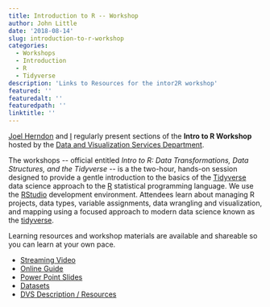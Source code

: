 ```yaml
---
title: Introduction to R -- Workshop
author: John Little
date: '2018-08-14'
slug: introduction-to-r-workshop
categories:
  - Workshops
  - Introduction
  - R
  - Tidyverse
description: 'Links to Resources for the intor2R workshop'
featured: ''
featuredalt: ''
featuredpath: ''
linktitle: ''
---
```


[Joel Herndon](https://joelherndon.info/) and [I](https://johnlittle.info/) regularly present  sections of the **Intro to R Workshop** hosted by the [Data and Visualization Services Department](https://library.duke.edu/data/).  

The workshops -- official entitled *Intro to R: Data Transformations, Data Structures, and the Tidyverse*  -- is a the two-hour, hands-on session designed to provide a gentle introduction to the basics of the [Tidyverse](https://tidyverse.org/) data science approach to the [R](https://www.r-project.org/) statistical programming language.  We use the [RStudio](https://www.rstudio.com/products/rstudio/#Desktop) development environment.  Attendees learn about managing R projects, data types, variable assignments, data wrangling and visualization, and mapping using a focused approach to modern data science known as the [tidyverse](https://tidyverse.org/). 

Learning resources and workshop materials are available and shareable so you can learn at your own pace.  

- [Streaming Video](https://library.capture.duke.edu/Panopto/Pages/Viewer.aspx?id=651c273a-f1b0-485b-bf47-6bd61e304020)
- [Online Guide](http://rfun.library.duke.edu/intro2r/)
- [Power Point Slides](https://github.com/data-and-visualization/Intro2R/tree/master/slides)
- [Datasets](https://github.com/data-and-visualization/Intro2R/tree/master/data)
- [DVS Description / Resources](http://library.duke.edu/data/news/past-workshops#r)

